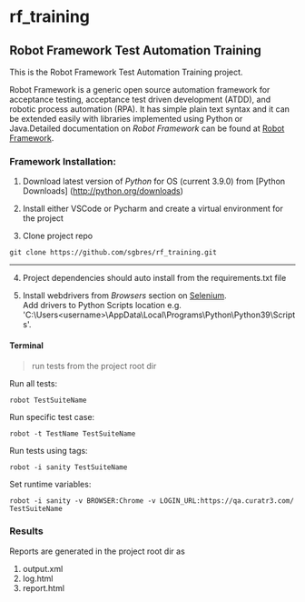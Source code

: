 # rf_training

Robot Framework Test Automation Training
---
This is the Robot Framework Test Automation Training project.

Robot Framework is a generic open source
automation framework for acceptance testing, acceptance test driven
development (ATDD), and robotic process automation (RPA). It has simple plain
text syntax and it can be extended easily with libraries implemented using
Python or Java.Detailed documentation on *Robot Framework* can be found at [Robot Framework](http://robotframework.org/).

### Framework Installation:

1. Download latest version of *Python* for OS (current 3.9.0) from [Python Downloads] (http://python.org/downloads)

2. Install either VSCode or Pycharm and create a virtual environment for the project

3. Clone project repo

```
git clone https://github.com/sgbres/rf_training.git
```
---

4. Project dependencies should auto install from the requirements.txt file

5. Install webdrivers from *Browsers* section on [Selenium](https://www.selenium.dev/downloads/).  
   Add drivers to Python Scripts location e.g. 'C:\Users\<username>\AppData\Local\Programs\Python\Python39\Scripts'.

#### Terminal

> run tests from the project root dir

Run all tests:
```shell script
robot TestSuiteName
```
  
Run specific test case:
```shell script
robot -t TestName TestSuiteName
```

Run tests using tags:
```shell script
robot -i sanity TestSuiteName
```
  
Set runtime variables:
```shell script
robot -i sanity -v BROWSER:Chrome -v LOGIN_URL:https://qa.curatr3.com/ TestSuiteName
```

### Results

Reports are generated in the project root dir as 
1. output.xml
1. log.html
1. report.html
